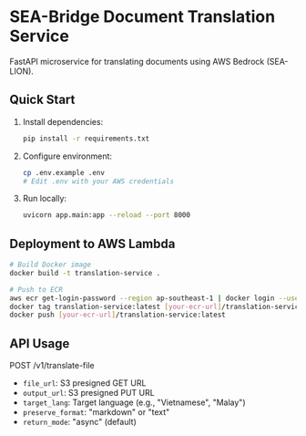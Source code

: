 # SEA-Bridge Document Translation Service

FastAPI microservice for translating documents using AWS Bedrock (SEA-LION).

## Quick Start

1.  Install dependencies:
    ```bash
    pip install -r requirements.txt
    ```

2.  Configure environment:
    ```bash
    cp .env.example .env
    # Edit .env with your AWS credentials
    ```

3.  Run locally:
    ```bash
    uvicorn app.main:app --reload --port 8000
    ```

## Deployment to AWS Lambda

```bash
# Build Docker image
docker build -t translation-service .

# Push to ECR
aws ecr get-login-password --region ap-southeast-1 | docker login --username AWS --password-stdin [your-ecr-url]
docker tag translation-service:latest [your-ecr-url]/translation-service:latest
docker push [your-ecr-url]/translation-service:latest
```

## API Usage

POST /v1/translate-file
- `file_url`: S3 presigned GET URL
- `output_url`: S3 presigned PUT URL  
- `target_lang`: Target language (e.g., "Vietnamese", "Malay")
- `preserve_format`: "markdown" or "text"
- `return_mode`: "async" (default)